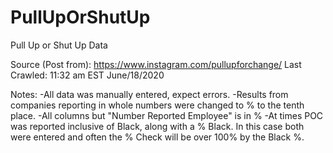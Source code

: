 # PullUpOrShutUp
Pull Up or Shut Up Data

Source (Post from): https://www.instagram.com/pullupforchange/
Last Crawled: 11:32 am EST June/18/2020

Notes:
-All data was manually entered, expect errors.
-Results from companies reporting in whole numbers were changed to % to the tenth place.
-All columns but "Number Reported Employee" is in %
-At times POC was reported inclusive of Black, along with a % Black. In this case both were entered and often the % Check will be over 100% by the Black %.

